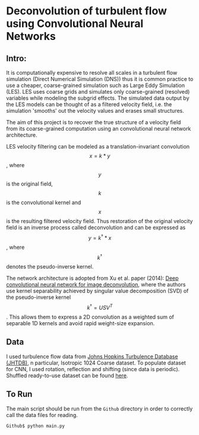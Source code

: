 # Deconvolution of turbulent flow using Convolutional Neural Networks 

## Intro:
It is computationally expensive to resolve all scales in a turbulent flow simulation (Direct Numerical Simulation (DNS)) 
thus it is common practice to use a cheaper,  coarse-grained simulation such as  Large Eddy Simulation (LES). 
LES uses coarse grids and simulates only coarse-grained (resolved) variables while modeling the subgrid effects. 
The simulated data output by the LES models can be thought of as a filtered velocity field, i.e. the simulation 'smooths' 
out the velocity values and erases small structures. 

The aim of this project is to recover the true structure of a velocity field from its coarse-grained computation using 
an convolutional neural network architecture. 

LES velocity filtering can be modeled as a translation-invariant convolution $$x = k*y$$, where $$y$$ is the original field, 
$$k$$ is the convolutional kernel and $$x$$ is the resulting filtered velocity field. 
Thus restoration of the original velocity field is an inverse process called deconvolution and can be expressed as 
$$y = k^{\dagger}*x$$, where $$k^{\dagger}$$ denotes the pseudo-inverse kernel.

The network architecture is adopted from Xu et al. paper (2014): 
[Deep convolutional neural network for image deconvolution](https://papers.nips.cc/paper/5485-deep-convolutional-neural-network-for-image-deconvolution.pdf), 
where the authors use kernel separability achieved by singular value decomposition (SVD) of the pseudo-inverse kernel 
$$k^{\dagger}=USV^T$$. This allows them to express a 2D convolution as a weighted sum of separable 1D kernels and avoid 
rapid weight-size expansion. 

## Data
I used turbulence flow data from [Johns Hopkins Turbulence Database (JHTDB)](http://turbulence.pha.jhu.edu/), 
n particular, Isotropic 1024 Coarse dataset. 
To populate dataset for CNN, I used rotation, reflection and shifting (since data is periodic). 
Shuffled ready-to-use dataset can be found [here](https://drive.google.com/drive/folders/1F9qDJkgm9WPUz7wqDB8Oovs-OTkqCm5W?usp=sharing).

## To Run
The main script should be run from the `Github` directory in order to correctly call the data files for reading.  

`Github$ python main.py`







